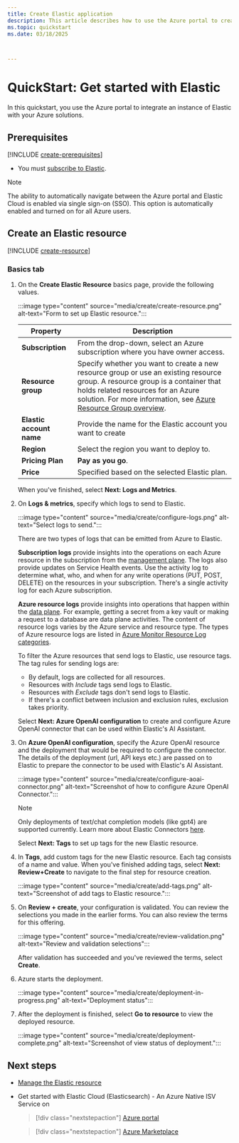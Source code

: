```yaml
---
title: Create Elastic application
description: This article describes how to use the Azure portal to create an instance of Elastic.
ms.topic: quickstart
ms.date: 03/18/2025



---
```


# QuickStart: Get started with Elastic

In this quickstart, you use the Azure portal to integrate an instance of Elastic with your Azure solutions.

## Prerequisites

[!INCLUDE [create-prerequisites](../includes/create-prerequisites.md)]
- You must [subscribe to Elastic](overview.md#subscribe-to-elastic).

> [!NOTE]
> The ability to automatically navigate between the Azure portal and Elastic Cloud is enabled via single sign-on (SSO). This option is automatically enabled and turned on for all Azure users.

## Create an Elastic resource

[!INCLUDE [create-resource](../includes/create-resource.md)]

### Basics tab

1. On the **Create Elastic Resource** basics page, provide the following values.

    :::image type="content" source="media/create/create-resource.png" alt-text="Form to set up Elastic resource.":::

    | Property | Description |
    | ---- | ---- |
    | **Subscription** | From the drop-down, select an Azure subscription where you have owner access. |
    | **Resource group** | Specify whether you want to create a new resource group or use an existing resource group. A resource group is a container that holds related resources for an Azure solution. For more information, see [Azure Resource Group overview](../../azure-resource-manager/management/overview.md). |
    | **Elastic account name** | Provide the name for the Elastic account you want to create |
    | **Region** | Select the region you want to deploy to. |
    | **Pricing Plan** | **Pay as you go**. |
    | **Price** | Specified based on the selected Elastic plan. |

   When you've finished, select **Next: Logs and Metrics**.

1. On **Logs & metrics**, specify which logs to send to Elastic.

    :::image type="content" source="media/create/configure-logs.png" alt-text="Select logs to send.":::

   There are two types of logs that can be emitted from Azure to Elastic.

   **Subscription logs** provide insights into the operations on each Azure resource in the subscription from the [management plane](../../azure-resource-manager/management/control-plane-and-data-plane.md). The logs also provide updates on Service Health events. Use the activity log to determine what, who, and when for any write operations (PUT, POST, DELETE) on the resources in your subscription. There's a single activity log for each Azure subscription.

   **Azure resource logs** provide insights into operations that happen within the [data plane](../../azure-resource-manager/management/control-plane-and-data-plane.md). For example, getting a secret from a key vault or making a request to a database are data plane activities. The content of resource logs varies by the Azure service and resource type. The types of Azure resource logs are listed in [Azure Monitor Resource Log categories](/azure/azure-monitor/essentials/resource-logs-categories).

   To filter the Azure resources that send logs to Elastic, use resource tags. The tag rules for sending logs are:

   - By default, logs are collected for all resources.
   - Resources with _Include_ tags send logs to Elastic.
   - Resources with _Exclude_ tags don't send logs to Elastic.
   - If there's a conflict between inclusion and exclusion rules, exclusion takes priority.

   Select **Next: Azure OpenAI configuration** to create and configure Azure OpenAI connector that can be used within Elastic's AI Assistant.

1. On **Azure OpenAI configuration**, specify the Azure OpenAI resource and the deployment that would be required to configure the connector. The details of the deployment (url, API keys etc.) are passed on to Elastic to prepare the connector to be used with Elastic's AI Assistant.

    :::image type="content" source="media/create/configure-aoai-connector.png" alt-text="Screenshot of how to configure Azure OpenAI Connector.":::

   >[!Note]
   >Only deployments of text/chat completion models (like gpt4) are supported currently. Learn more about Elastic Connectors [here](https://www.elastic.co/guide/en/kibana/current/openai-action-type.html).

   Select **Next: Tags** to set up tags for the new Elastic resource.

1. In **Tags**, add custom tags for the new Elastic resource. Each tag consists of a name and value. When you've finished adding tags, select **Next: Review+Create** to navigate to the final step for resource creation.

   :::image type="content" source="media/create/add-tags.png" alt-text="Screenshot of add tags to Elastic resource.":::

1. On **Review + create**, your configuration is validated. You can review the selections you made in the earlier forms. You can also review the terms for this offering.

   :::image type="content" source="media/create/review-validation.png" alt-text="Review and validation selections":::

   After validation has succeeded and you've reviewed the terms, select **Create**.

1. Azure starts the deployment.

   :::image type="content" source="media/create/deployment-in-progress.png" alt-text="Deployment status":::

1. After the deployment is finished, select **Go to resource** to view the deployed resource.

    :::image type="content" source="media/create/deployment-complete.png" alt-text="Screenshot of view status of deployment.":::

## Next steps

- [Manage the Elastic resource](manage.md)
- Get started with Elastic Cloud (Elasticsearch) - An Azure Native ISV Service on

    > [!div class="nextstepaction"]
    > [Azure portal](https://portal.azure.com/#view/HubsExtension/BrowseResource/resourceType/Microsoft.Elastic%2Fmonitors)

    > [!div class="nextstepaction"]
    > [Azure Marketplace](https://azuremarketplace.microsoft.com/marketplace/apps/elastic.ec-azure-pp?tab=Overview)

